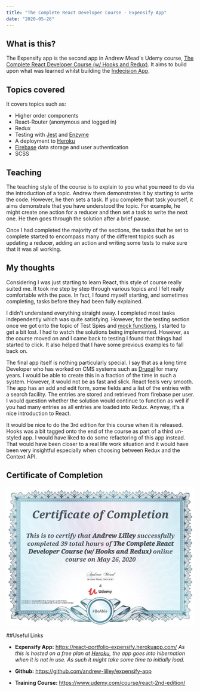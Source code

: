 ```yaml
---
title: "The Complete React Developer Course - Expensify App"
date: "2020-05-26"
---
```


## What is this?

The Expensify app is the second app in Andrew Mead's Udemy course, [The Complete React Developer Course (w/ Hooks and Redux)](https://www.udemy.com/course/react-2nd-edition/).
It aims to build upon what was learned whilst building the [Indecision App](/portfolio/complete-react-developer-indecision/).

## Topics covered

It covers topics such as:

* Higher order components
* React-Router (anonymous and logged in)
* Redux
* Testing with [Jest](https://jestjs.io/en/) and [Enzyme](https://enzymejs.github.io/enzyme/)
* A deployment to [Heroku](https://www.heroku.com/)
* [Firebase](https://firebase.google.com/) data storage and user authentication
* SCSS

## Teaching

The teaching style of the course is to explain to you what you need to do via the introduction of a topic. Andrew them demonstrates it by starting to write the code. However, he then sets a task. If you complete that task yourself, it aims demonstrate that you have understood the topic. For example, he might create one action for a reducer and then set a task to write the next one. He then goes through the solution after a brief pause.

Once I had completed the majority of the sections, the tasks that he set to complete started to encompass many of the different topics such as updating a reducer, adding an action and writing some tests to make sure that it was all working.

## My thoughts

Considering I was just starting to learn React, this style of course really suited me. It took me step by step through various topics and I felt really comfortable with the pace. In fact, I found myself starting, and sometimes completing, tasks before they had been fully explained.

I didn't understand everything straight away. I completed most tasks independently which was quite satisfying. However, for the testing section once we got onto the topic of Test Spies and [mock functions](https://jestjs.io/docs/en/mock-function-api), I started to get a bit lost. I had to watch the solutions being implemented. However, as the course moved on and I came back to testing I found that things had started to click. It also helped that I have some previous examples to fall back on.

The final app itself is nothing particularly special. I say that as a long time Developer who has worked on CMS systems such as [Drupal](https://www.drupal.org/) for many years. I would be able to create this in a fraction of the time in such a system. However, it would not be as fast and slick. React feels very smooth. The app has an add and edit form, some fields and a list of the entries with a search facility. The entries are stored and retrieved from firebase per user. I would question whether the solution would continue to function as well if you had many entries as all entries are loaded into Redux. Anyway, it's a nice introduction to React.

It would be nice to do the 3rd edition for this course when it is released. Hooks was a bit tagged onto the end of the course as part of a third un-styled app. I would have liked to do some refactoring of this app instead. That would have been closer to a real life work situation and it would have been very insightful especially when choosing between Redux and the Context API.

## Certificate of Completion

![Certificate of Completion](./certificate.jpg)

##Useful Links

* **Expensify App:** https://react-portfolio-expensify.herokuapp.com/
*As this is hosted on a free plan at [Heroku](https://www.heroku.com/), the app goes into hibernation when it is not in use. As such it might take some time to initially load.*

* **Github:** https://github.com/andrew-lilley/expensify-app

* **Training Course:** https://www.udemy.com/course/react-2nd-edition/


